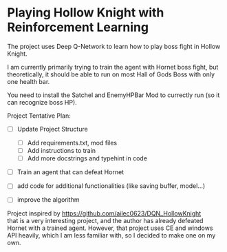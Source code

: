 # Playing Hollow Knight with Reinforcement Learning

The project uses Deep Q-Network to learn how to play boss fight in Hollow Knight.

I am currently primarily trying to train the agent with Hornet boss fight, but theoretically, it should be able to run on most Hall of Gods Boss with only one health bar.

You need to install the Satchel and EnemyHPBar Mod to currectly run (so it can recognize boss HP).

Project Tentative Plan: <br>
- [ ] Update Project Structure
  - [ ] Add requirements.txt, mod files
  - [ ] Add instructions to train
  - [ ] Add more docstrings and typehint in code
- [ ] Train an agent that can defeat Hornet
- [ ] add code for additional functionalities (like saving buffer, model...)
- [ ] improve the algorithm


Project inspired by https://github.com/ailec0623/DQN_HollowKnight <br>
that is a very interesting project, and the author has already defeated Hornet with a trained agent. However, that project uses CE and windows API heavily, which I am less familiar with, so I decided to make one on my own.
